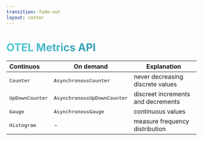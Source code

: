 ```yaml
---
transition: fade-out
layout: center
---
```


# OTEL Metrics API

|  Continuos   |  On demand  | Explanation |
| :--- | --- | --- |
| <kbd>Counter</kbd> | <kbd>AsynchronousCounter</kbd> | never decreasing discrete values |
| <kbd>UpDownCounter</kbd>  | <kbd>AsynchronousUpDownCounter</kbd>| discreet increments and decrements |
| <kbd>Gauge</kbd> | <kbd>AsynchronousGauge</kbd> | continuous values |
| <kbd>Histogram</kbd> | - | measure frequency distribution |

<style>
    h1 {
  background-color:  linear-gradient(180deg, #271817 0%, #27181700 100%);
  background-image: linear-gradient(45deg, #4EC5D4 10%, #146b8c 90%);
  background-size: 100%;
  -webkit-background-clip: text;
  -moz-background-clip: text;
  -webkit-text-fill-color: transparent;
  -moz-text-fill-color: transparent;
}
</style>